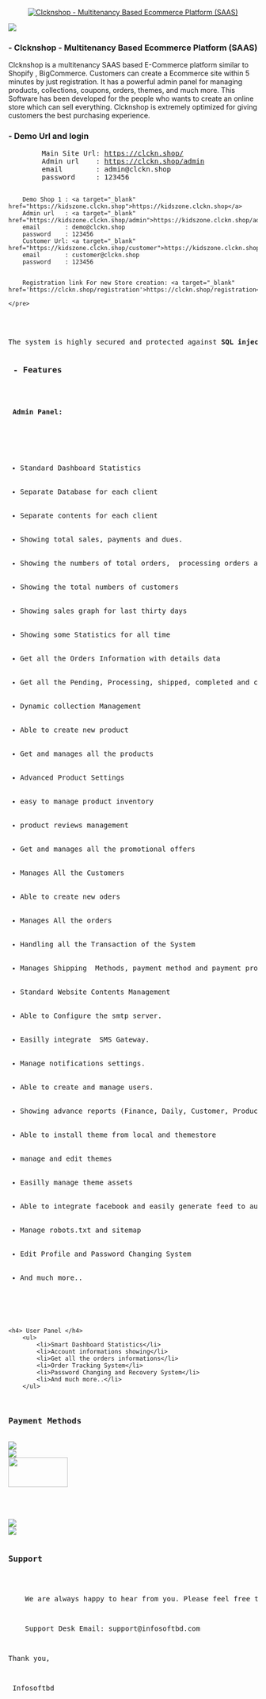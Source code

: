 <p align="center">
    <a href="https://clckn.shop/"><img src="https://clckn.shop/contents/admin/uploads/logos/clcknshoplogopng-19-10-2022-1666175726631.png" alt="Clcknshop - Multitenancy Based Ecommerce Platform (SAAS)"></a>
</p>
<img src="https://infosoftbd.com/img/clcknshop/support.jpeg" align="support image">

<h3> - Clcknshop - Multitenancy Based Ecommerce Platform (SAAS) </h3>
<p>
	Clcknshop is a multitenancy SAAS based E-Commerce platform similar to Shopify , BigCommerce. Customers can create a Ecommerce site within 5 minutes by just registration. It has a powerful admin panel for managing products, collections, coupons, orders, themes, and much more. This Software has been developed for the people who wants to create an online store which can sell everything. Clcknshop is extremely optimized for giving customers the best purchasing experience.
</p>
<h3> - Demo Url and login</h3>
	<pre>
		Main Site Url: <a target="_blank" href='https://clckn.shop/'>https://clckn.shop/</a>
		Admin url    : <a target="_blank" href='https://clckn.shop/admin'>https://clckn.shop/admin</a>
		email        : admin@clckn.shop
		password     : 123456

		Demo Shop 1 : <a target="_blank" href="https://kidszone.clckn.shop">https://kidszone.clckn.shop</a>
		Admin url   : <a target="_blank" href="https://kidszone.clckn.shop/admin">https://kidszone.clckn.shop/admin</a>
		email       : demo@clckn.shop
		password    : 123456
		Customer Url: <a target="_blank" href="https://kidszone.clckn.shop/customer">https://kidszone.clckn.shop/customer</a>
		email       : customer@clckn.shop
		password    : 123456


		Registration link For new Store creation: <a target="_blank" href='https://clckn.shop/registration'>https://clckn.shop/registration</a>
	
	</pre>


<br>
The system is highly secured and protected against <b>SQL injection</b>, <b>XSS</b>, <b>CSRF</b>, and other attacks.

<h3> - Features </h3>
	<h4> Admin Panel: </h4>
		<ul>
			<li>Standard Dashboard Statistics</li>
			<li>Separate Database for each client</li>
			<li>Separate contents for each client</li>
			<li>Showing total sales, payments and dues.</li>
			<li>Showing the numbers of total orders,  processing orders and shipped orders.</li>
			<li>Showing the total numbers of customers</li>
			<li>Showing sales graph for last thirty days</li>
			<li>Showing some Statistics for all time</li>
			<li>Get all the Orders Information with details data</li>
			<li>Get all the Pending, Processing, shipped, completed and cancelled orders.</li>
			<li>Dynamic collection Management</li>
			<li>Able to create new product</li>
			<li>Get and manages all the products</li>
			<li>Advanced Product Settings</li>
			<li>easy to manage product inventory</li>
			<li>product reviews management</li>
			<li>Get and manages all the promotional offers</li>
			<li>Manages All the Customers</li>
			<li>Able to create new oders</li>
			<li>Manages All the orders</li>
			<li>Handling all the Transaction of the System</li>
			<li>Manages Shipping  Methods, payment method and payment processors.</li>
			<li>Standard Website Contents Management</li>
			<li>Able to Configure the smtp server.</li>
			<li>Easilly integrate  SMS Gateway.</li>
			<li>Manage notifications settings. </li>
			<li>Able to create and manage users.</li>
			<li>Showing advance reports (Finance, Daily, Customer, Product, Payment)</li>
			<li>Able to install theme from local and themestore</li>
			<li>manage and edit themes</li>
			<li>Easilly manage theme assets</li>
			<li>Able to integrate facebook and easily generate feed to autometic update product on facebook</li>
			<li>Manage robots.txt and sitemap</li>
			<li>Edit Profile and Password Changing System</li>
			<li>And much more..</li>
		</ul>

	<h4> User Panel </h4>
		<ul>
			<li>Smart Dashboard Statistics</li>
			<li>Account informations showing</li>
			<li>Get all the orders informations</li>
			<li>Order Tracking System</li>
			<li>Password Changing and Recovery System</li>
			<li>And much more..</li>
		</ul>

<h3>Payment Methods</h3>
<img src="https://www.vectorlogo.zone/logos/paypal/paypal-ar21.svg">
<img src="https://www.vectorlogo.zone/logos/stripe/stripe-ar21.svg">
<img width="120" height="60" src="https://sslcommerz.com/wp-content/uploads/2019/11/footer_logo.png">
<br><br>


<img src="https://infosoftbd.com/img/clcknshop/backend.jpg" align="support image">
<img src="https://infosoftbd.com/img/clcknshop/frontend.jpg" align="support image">

<h3>Support</h3>
<p>
	We are always happy to hear from you. Please feel free to contact us for any kind of customization, support, query and suggestion. We will respond as soon as possible.
</p>
<pre>
	Support Desk Email: support@infosoftbd.com
</pre>
<p>Thank you,</p>
<p> Infosoftbd </p>
